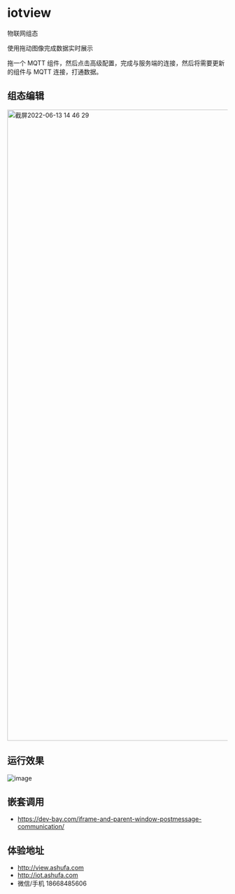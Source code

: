 # iotview
物联网组态

使用拖动图像完成数据实时展示

拖一个 MQTT 组件，然后点击高级配置，完成与服务端的连接，然后将需要更新的组件与 MQTT 连接，打通数据。

## 组态编辑
<img width="1440" alt="截屏2022-06-13 14 46 29" src="https://user-images.githubusercontent.com/7452152/173295399-809e9c4b-e5df-4ad3-8d50-fb76cfc38e79.png">

## 运行效果

![image](https://user-images.githubusercontent.com/7452152/173294573-21eb56f5-1798-4403-af85-81c6f34b21a7.png)

## 嵌套调用

- https://dev-bay.com/iframe-and-parent-window-postmessage-communication/

## 体验地址

- http://view.ashufa.com
- http://iot.ashufa.com
- 微信/手机 18668485606
